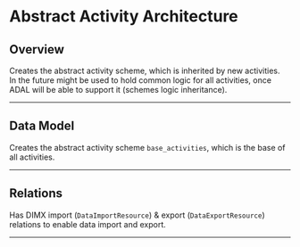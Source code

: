 # Abstract Activity Architecture

## Overview

Creates the abstract activity scheme, which is inherited by new activities.  
In the future might be used to hold common logic for all activities, once ADAL will be able to support it (schemes logic inheritance).

---

## Data Model

Creates the abstract activity scheme `base_activities`, which is the base of all activities.

---

## Relations

Has DIMX import (`DataImportResource`) & export (`DataExportResource`) relations to enable data import and export.

---
